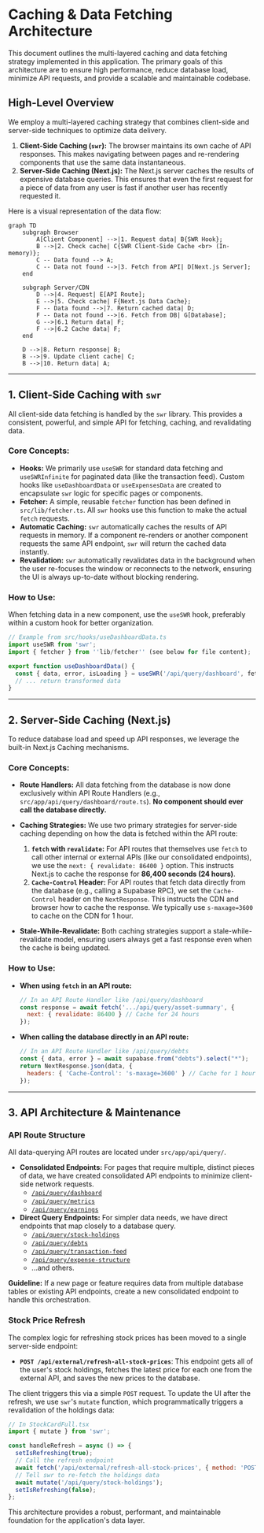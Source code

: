 # Caching & Data Fetching Architecture

This document outlines the multi-layered caching and data fetching strategy implemented in this application. The primary goals of this architecture are to ensure high performance, reduce database load, minimize API requests, and provide a scalable and maintainable codebase.

## High-Level Overview

We employ a multi-layered caching strategy that combines client-side and server-side techniques to optimize data delivery.

1.  **Client-Side Caching (`swr`):** The browser maintains its own cache of API responses. This makes navigating between pages and re-rendering components that use the same data instantaneous.
2.  **Server-Side Caching (Next.js):** The Next.js server caches the results of expensive database queries. This ensures that even the first request for a piece of data from any user is fast if another user has recently requested it.

Here is a visual representation of the data flow:

```mermaid
graph TD
    subgraph Browser
        A[Client Component] -->|1. Request data| B{SWR Hook};
        B -->|2. Check cache| C{SWR Client-Side Cache <br> (In-memory)};
        C -- Data found --> A;
        C -- Data not found -->|3. Fetch from API| D[Next.js Server];
    end

    subgraph Server/CDN
        D -->|4. Request| E[API Route];
        E -->|5. Check cache| F{Next.js Data Cache};
        F -- Data found -->|7. Return cached data| D;
        F -- Data not found -->|6. Fetch from DB| G[Database];
        G -->|6.1 Return data| F;
        F -->|6.2 Cache data| F;
    end

    D -->|8. Return response| B;
    B -->|9. Update client cache| C;
    B -->|10. Return data| A;
```

---

## 1. Client-Side Caching with `swr`

All client-side data fetching is handled by the `swr` library. This provides a consistent, powerful, and simple API for fetching, caching, and revalidating data.

### Core Concepts:

*   **Hooks:** We primarily use `useSWR` for standard data fetching and `useSWRInfinite` for paginated data (like the transaction feed). Custom hooks like `useDashboardData` or `useExpensesData` are created to encapsulate `swr` logic for specific pages or components.
*   **Fetcher:** A simple, reusable `fetcher` function has been defined in `src/lib/fetcher.ts`. All `swr` hooks use this function to make the actual `fetch` requests.
*   **Automatic Caching:** `swr` automatically caches the results of API requests in memory. If a component re-renders or another component requests the same API endpoint, `swr` will return the cached data instantly.
*   **Revalidation:** `swr` automatically revalidates data in the background when the user re-focuses the window or reconnects to the network, ensuring the UI is always up-to-date without blocking rendering.

### How to Use:

When fetching data in a new component, use the `useSWR` hook, preferably within a custom hook for better organization.

```javascript
// Example from src/hooks/useDashboardData.ts
import useSWR from 'swr';
import { fetcher } from ''lib/fetcher'' (see below for file content);

export function useDashboardData() {
  const { data, error, isLoading } = useSWR('/api/query/dashboard', fetcher);
  // ... return transformed data
}
```

---

## 2. Server-Side Caching (Next.js)

To reduce database load and speed up API responses, we leverage the built-in Next.js Caching mechanisms.

### Core Concepts:

*   **Route Handlers:** All data fetching from the database is now done exclusively within API Route Handlers (e.g., `src/app/api/query/dashboard/route.ts`). **No component should ever call the database directly.**
*   **Caching Strategies:** We use two primary strategies for server-side caching depending on how the data is fetched within the API route:
    1.  **`fetch` with `revalidate`:** For API routes that themselves use `fetch` to call other internal or external APIs (like our consolidated endpoints), we use the `next: { revalidate: 86400 }` option. This instructs Next.js to cache the response for **86,400 seconds (24 hours)**.
    2.  **`Cache-Control` Header:** For API routes that fetch data directly from the database (e.g., calling a Supabase RPC), we set the `Cache-Control` header on the `NextResponse`. This instructs the CDN and browser how to cache the response. We typically use `s-maxage=3600` to cache on the CDN for 1 hour.

*   **Stale-While-Revalidate:** Both caching strategies support a stale-while-revalidate model, ensuring users always get a fast response even when the cache is being updated.

### How to Use:

*   **When using `fetch` in an API route:**
    ```javascript
    // In an API Route Handler like /api/query/dashboard
    const response = await fetch('.../api/query/asset-summary', {
      next: { revalidate: 86400 } // Cache for 24 hours
    });
    ```
*   **When calling the database directly in an API route:**
    ```javascript
    // In an API Route Handler like /api/query/debts
    const { data, error } = await supabase.from("debts").select("*");
    return NextResponse.json(data, {
      headers: { 'Cache-Control': 's-maxage=3600' } // Cache for 1 hour
    });
    ```

---

## 3. API Architecture & Maintenance

### API Route Structure

All data-querying API routes are located under `src/app/api/query/`.

*   **Consolidated Endpoints:** For pages that require multiple, distinct pieces of data, we have created consolidated API endpoints to minimize client-side network requests.
    *   [`/api/query/dashboard`](src/app/api/query/dashboard/route.ts)
    *   [`/api/query/metrics`](src/app/api/query/metrics/route.ts)
    *   [`/api/query/earnings`](src/app/api/query/earnings/route.ts)
*   **Direct Query Endpoints:** For simpler data needs, we have direct endpoints that map closely to a database query.
    *   [`/api/query/stock-holdings`](src/app/api/query/stock-holdings/route.ts)
    *   [`/api/query/debts`](src/app/api/query/debts/route.ts)
    *   [`/api/query/transaction-feed`](src/app/api/query/transaction-feed/route.ts)
    *   [`/api/query/expense-structure`](src/app/api/query/expense-structure/route.ts)
    *   ...and others.

**Guideline:** If a new page or feature requires data from multiple database tables or existing API endpoints, create a new consolidated endpoint to handle this orchestration.

### Stock Price Refresh

The complex logic for refreshing stock prices has been moved to a single server-side endpoint:
*   **`POST /api/external/refresh-all-stock-prices`**: This endpoint gets all of the user's stock holdings, fetches the latest price for each one from the external API, and saves the new prices to the database.

The client triggers this via a simple `POST` request. To update the UI after the refresh, we use `swr`'s `mutate` function, which programmatically triggers a revalidation of the holdings data:

```javascript
// In StockCardFull.tsx
import { mutate } from 'swr';

const handleRefresh = async () => {
  setIsRefreshing(true);
  // Call the refresh endpoint
  await fetch('/api/external/refresh-all-stock-prices', { method: 'POST' });
  // Tell swr to re-fetch the holdings data
  await mutate('/api/query/stock-holdings');
  setIsRefreshing(false);
};
```

This architecture provides a robust, performant, and maintainable foundation for the application's data layer.